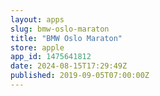 ```yaml
---
layout: apps
slug: bmw-oslo-maraton
title: "BMW Oslo Maraton"
store: apple
app_id: 1475641812
date: 2024-08-15T17:29:49Z
published: 2019-09-05T07:00:00Z
---
```

